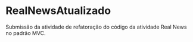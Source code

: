 # RealNewsAtualizado
Submissão da atividade de refatoração do código da atividade Real News no padrão MVC.
